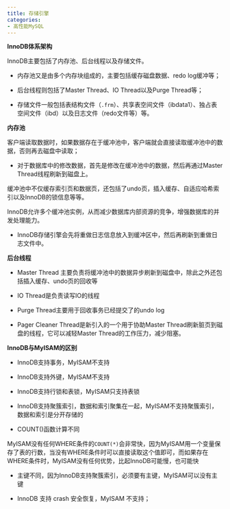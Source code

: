 ```yaml
---
title: 存储引擎
categories: 
- 高性能MySQL
---
```


**InnoDB体系架构**

InnoDB主要包括了内存池、后台线程以及存储文件。

* 内存池又是由多个内存块组成的，主要包括缓存磁盘数据、redo log缓冲等；

* 后台线程则包括了Master Thread、IO Thread以及Purge Thread等；

* 存储文件一般包括表结构文件（`.frm`）、共享表空间文件（ibdata1）、独占表空间文件（ibd）以及日志文件（redo文件等）等。

**内存池**

客户端读取数据时，如果数据存在于缓冲池中，客户端就会直接读取缓冲池中的数据，否则再去磁盘中读取；

* 对于数据库中的修改数据，首先是修改在缓冲池中的数据，然后再通过Master Thread线程刷新到磁盘上。

缓冲池中不仅缓存索引页和数据页，还包括了undo页，插入缓存、自适应哈希索引以及InnoDB的锁信息等等。

InnoDB允许多个缓冲池实例，从而减少数据库内部资源的竞争，增强数据库的并发处理能力。

* InnoDB存储引擎会先将重做日志信息放入到缓冲区中，然后再刷新到重做日志文件中。

**后台线程**

* Master Thread 主要负责将缓冲池中的数据异步刷新到磁盘中，除此之外还包括插入缓存、undo页的回收等

* IO Thread是负责读写IO的线程

* Purge Thread主要用于回收事务已经提交了的undo log

* Pager Cleaner Thread是新引入的一个用于协助Master Thread刷新脏页到磁盘的线程，它可以减轻Master Thread的工作压力，减少阻塞。

**InnoDB与MyISAM的区别**

* InnoDB支持事务，MyISAM不支持

* InnoDB支持外键，MyISAM不支持

* InnoDB支持行锁和表锁，MyISAM只支持表锁

* InnoDB支持聚簇索引，数据和索引聚集在一起，MyISAM不支持聚簇索引，数据和索引是分开存储的

* COUNT()函数计算不同

MyISAM没有任何WHERE条件的`COUNT(*)`会非常快，因为MyISAM用一个变量保存了表的行数，当没有WHERE条件时可以直接读取这个值即可，而如果存在WHERE条件时，MyISAM没有任何优势，比起InnoDB可能慢，也可能快

* 主键不同，因为InnoDB支持聚簇索引，必须要有主键，MyISAM可以没有主键

* InnoDB 支持 crash 安全恢复，MyISAM 不支持；